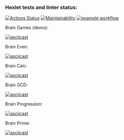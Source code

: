 ### Hexlet tests and linter status:
[![Actions Status](https://github.com/AdrianusWest/python-project-lvl1/workflows/hexlet-check/badge.svg)](https://github.com/AdrianusWest/python-project-lvl1/actions) 
 [![Maintainability](https://api.codeclimate.com/v1/badges/a99a88d28ad37a79dbf6/maintainability)](https://codeclimate.com/github/AdrianusWest/python-project-lvl1)   [![example workflow](https://github.com/AdrianusWest/python-project-lvl1/blob/main/.github/workflows/python-package/badge.svg)](https://github.com/AdrianusWest/python-project-lvl1/actions)


Brain Games (demo):

[![asciicast](https://asciinema.org/a/424752.svg)](https://asciinema.org/a/424752)

Brain Even:

[![asciicast](https://asciinema.org/a/424755.svg)](https://asciinema.org/a/424755)

Brain Calc:

[![asciicast](https://asciinema.org/a/424756.svg)](https://asciinema.org/a/424756)

Brain GCD:

[![asciicast](https://asciinema.org/a/424758.svg)](https://asciinema.org/a/424758)

Brain Progression:

[![asciicast](https://asciinema.org/a/424760.svg)](https://asciinema.org/a/424760)

Brain Prime:

[![asciicast](https://asciinema.org/a/424761.svg)](https://asciinema.org/a/424761)